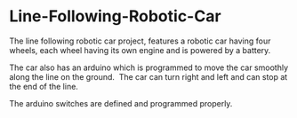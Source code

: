 # Line-Following-Robotic-Car


The line following robotic car project, features a robotic car having four wheels, each wheel having its own engine and is powered by a battery. 

The car also has an arduino which is programmed to move the car smoothly along the line on the ground.  The car can turn right and left and can stop at the end of the line. 

The arduino switches are defined and programmed properly.

